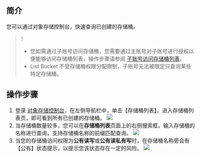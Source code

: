 ## 简介
您可以通过对象存储控制台，快速查询已创建的存储桶。

>!
>- 您如需通过子账号访问存储桶，您需要通过主账号对子账号进行授权以便能够访问存储桶列表，操作步骤请参阅 [子账号访问存储桶列表](https://cloud.tencent.com/document/product/436/17061)。
>- List Bucket 不受存储桶权限分配限制，子账号无法被限定只查询某些特定存储桶。

## 操作步骤

1. 登录 [对象存储控制台](https://console.cloud.tencent.com/cos5)，在左侧导航栏中，单击【存储桶列表】。进入存储桶列表页，即可看到所有已创建的存储桶。
![](https://main.qcloudimg.com/raw/f0868afb4209d10b0c152b6e364fc460.jpg)
2. 当存储桶数量较多，您可以在**存储桶列表**页面上的右侧搜索框，输入存储桶的名称进行查询，支持存储桶名称的前缀匹配查询。
![](https://main.qcloudimg.com/raw/3717fb59cb8bffc1246b18b0a9695731.jpg)
3. 当您的存储桶访问权限为**公有读写**或**公有读私有写**时，在存储桶名称旁会有【公有】状态提示，以提示您该状态存在一定的风险。
![](https://main.qcloudimg.com/raw/12725c76d005df6d80a52fa8905677b8.jpg)
